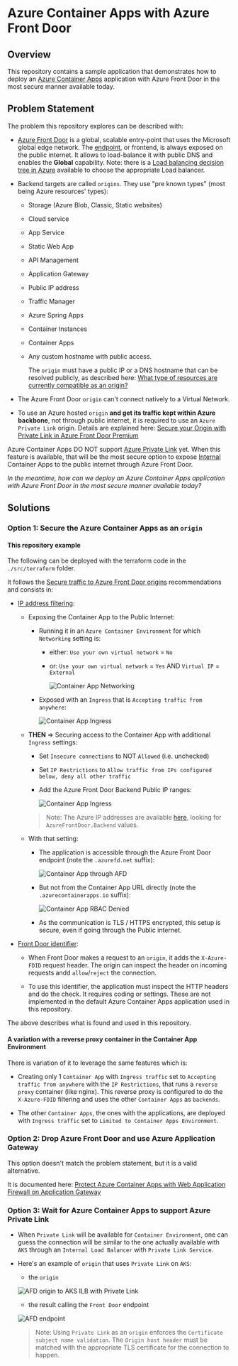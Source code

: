 # Azure Container Apps with Azure Front Door

## Overview

This repository contains a sample application that demonstrates how to deploy an [Azure Container Apps](https://learn.microsoft.com/en-us/azure/container-apps/overview) application with Azure Front Door in the most secure manner available today.

## Problem Statement

The problem this repository explores can be described with:

- [Azure Front Door](https://learn.microsoft.com/en-us/azure/frontdoor/front-door-overview) is a global, scalable entry-point that uses the Microsoft global edge network. The [endpoint](https://learn.microsoft.com/en-us/azure/frontdoor/endpoint?tabs=azurecli), or frontend, is always exposed on the public internet. It allows to load-balance it with public DNS and enables the **Global** capability. Note: there is a [Load balancing decision tree in Azure](https://learn.microsoft.com/en-us/azure/architecture/guide/technology-choices/load-balancing-overview?toc=%2Fazure%2Ffrontdoor%2Fstandard-premium%2Ftoc.json#decision-tree-for-load-balancing-in-azure) available to choose the appropriate Load balancer.

- Backend targets are called `origins`. They use "pre known types" (most being Azure resources' types):

  - Storage (Azure Blob, Classic, Static websites)
  - Cloud service
  - App Service
  - Static Web App
  - API Management
  - Application Gateway
  - Public IP address
  - Traffic Manager
  - Azure Spring Apps
  - Container Instances
  - Container Apps
  - Any custom hostname with public access.

    The `origin` must have a public IP or a DNS hostname that can be resolved publicly, as described here: [What type of resources are currently compatible as an origin?](https://learn.microsoft.com/en-us/azure/frontdoor/front-door-faq#what-type-of-resources-are-currently-compatible-as-an-origin-)

- The Azure Front Door `origin` can't connect natively to a Virtual Network.

- To use an Azure hosted `origin` **and get its traffic kept within Azure backbone**, not through public internet, it is required to use an `Azure Private Link` origin. Details are explained here: [Secure your Origin with Private Link in Azure Front Door Premium](https://learn.microsoft.com/en-us/azure/frontdoor/private-link)

Azure Container Apps DO NOT support [Azure Private Link](https://learn.microsoft.com/en-us/azure/private-link/private-link-overview) yet.
When this feature is available, that will be the most secure option to expose [Internal](https://learn.microsoft.com/en-us/azure/container-apps/networking?tabs=workload-profiles-env%2Cazure-cli#accessibility-levels) Container Apps to the public internet through Azure Front Door.

_In the meantime, how can we deploy an Azure Container Apps application with Azure Front Door in the most secure manner available today?_

## Solutions

### Option 1: Secure the Azure Container Apps as an `origin`

#### This repository example

The following can be deployed with the terraform code in the `./src/terraform` folder.

It follows the [Secure traffic to Azure Front Door origins](https://learn.microsoft.com/en-us/azure/frontdoor/origin-security?tabs=app-service-functions&pivots=front-door-standard-premium) recommendations and consists in:

- [IP address filtering](https://learn.microsoft.com/en-us/azure/frontdoor/origin-security?tabs=app-service-functions&pivots=front-door-standard-premium#ip-address-filtering):

    - Exposing the Container App to the Public Internet:

        - Running it in an `Azure Container Environment` for which `Networking` setting is:

          - either: `Use your own virtual network` = `No`
          - or:     `Use your own virtual network` = `Yes` AND `Virtual IP` = `External`

            ![Container App Networking](./img/aca-env-networking-public.jpg)

        - Exposed with an `Ingress` that is `Accepting traffic from anywhere`:

            ![Container App Ingress](./img/aca-app-ingress-public.jpg)

    - **THEN** => Securing access to the Container App with additional `Ingress` settings:

      - Set `Insecure connections` to NOT `Allowed` (i.e. unchecked)

      - Set `IP Restrictions` to `Allow traffic from IPs configured below, deny all other traffic`
      
      - Add the Azure Front Door Backend Public IP ranges:
      
        ![Container App Ingress](./img/aca-app-ingress-iprestrictions.jpg)

      > Note: The Azure IP addresses are available [here](https://www.microsoft.com/en-us/download/details.aspx?id=56519), looking for `AzureFrontDoor.Backend` values.

    - With that setting:

      - The application is accessible through the Azure Front Door endpoint (note the `.azurefd.net` suffix):

          ![Container App through AFD](./img/aca-app-through-afd.jpg)

      - But not from the Container App URL directly (note the `.azurecontainerapps.io` suffix):

          ![Container App RBAC Denied](./img/aca-app-direct-denied.jpg)

      - As the communication is TLS / HTTPS encrypted, this setup is secure, even if going through the Public internet.

- [Front Door identifier](https://learn.microsoft.com/en-us/azure/frontdoor/origin-security?tabs=app-service-functions&pivots=front-door-standard-premium#front-door-identifier):

  - When Front Door makes a request to an `origin`, it adds the `X-Azure-FDID` request header. The origin can inspect the header on incoming requests andd `allow`/`reject` the connection.

  - To use this identifier, the application must inspect the HTTP headers and do the check. It requires coding or settings. These are not implemented in the default Azure Container Apps application used in this repository.

The above describes what is found and used in this repository.

#### A variation with a reverse proxy container in the Container App Environment

There is variation of it to leverage the same features which is:

- Creating only 1 `Container App` with `Ingress traffic` set to `Accepting traffic from anywhere` with the `IP Restrictions`, that runs a `reverse proxy` container (like nginx). This reverse proxy is configured to do the `X-Azure-FDID` filtering and uses the other `Container Apps` as `backends`.

- The other `Container Apps`, the ones with the applications, are deployed with `Ingress traffic` set to `Limited to Container Apps Environment`.

### Option 2: Drop Azure Front Door and use Azure Application Gateway

This option doesn't match the problem statement, but it is a valid alternative.

It is documented here: [Protect Azure Container Apps with Web Application Firewall on Application Gateway](https://learn.microsoft.com/en-us/azure/container-apps/waf-app-gateway?tabs=default-domain)

### Option 3: Wait for Azure Container Apps to support Azure Private Link

- When `Private Link` will be available for `Container Environment`, one can guess the connection will be similar to the one actually available with `AKS` through an `Internal Load Balancer` with `Private Link Service`.

- Here's an example of `origin` that uses `Private Link` on `AKS`:

    - the `origin`

    ![AFD origin to AKS ILB with Private Link](./img/afd-origin-to-aks-pls.jpg)

    - the result calling the `Front Door` endpoint

    ![AFD endpoint](./img/afd-endpoint-to-aks-pls.jpg)

  > Note: Using `Private Link` as an `origin` enforces the `Certificate subject name validation`. The `Origin host header` must be matched with the appropriate TLS certificate for the connection to happen.

